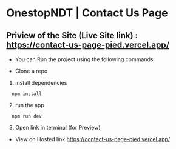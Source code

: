 # OnestopNDT | Contact Us Page
## Priview of the Site (Live Site link) : https://contact-us-page-pied.vercel.app/

- You can Run the project using the following commands

- Clone a repo

1) install dependencies
```
  npm install
```
2) run the app
```
  npm run dev
```
3) Open link in terminal (for Preview)  

- View on Hosted link
  https://contact-us-page-pied.vercel.app/
